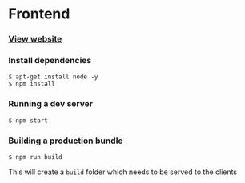 # Frontend


### [View website](https://frontend.xhex.uk)


### Install dependencies

```console
$ apt-get install node -y
$ npm install
```


### Running a dev server

```console
$ npm start
```


### Building a production bundle

```console
$ npm run build
```

This will create a ```build``` folder which needs to be served to the clients
